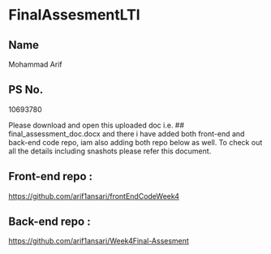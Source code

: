 # FinalAssesmentLTI

## Name
Mohammad Arif

## PS No.
10693780

Please download and open this uploaded doc i.e. ## final_assessment_doc.docx and there i have added both front-end and back-end code repo, iam also adding both repo below as well.
To check out all the details including snashots please refer this document.

## Front-end repo : 
https://github.com/arif1ansari/frontEndCodeWeek4

## Back-end repo :
https://github.com/arif1ansari/Week4Final-Assesment
